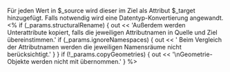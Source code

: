 Für jeden Wert in $_source wird dieser im Ziel als Attribut $_target hinzugefügt.
Falls notwendig wird eine Datentyp-Konvertierung angewandt.
<% if (_params.structuralRename) {
  out << 'Außerdem werden Unterattribute kopiert, falls die jeweiligen Attributnamen in Quelle und Ziel übereinstimmen.'
  if (_params.ignoreNamespaces) {
  	out << ' Beim Vergleich der Attributnamen werden die jeweiligen Namensräume nicht berücksichtigt.'
  }
}
if (!_params.copyGeometries) {
  out << '\nGeometrie-Objekte werden nicht mit übernommen.'
} %>